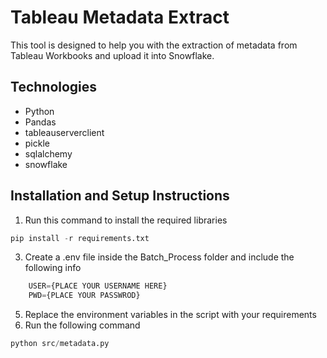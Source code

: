 # Tableau Metadata Extract

This tool is designed to help you with the extraction of metadata from Tableau Workbooks and upload it into Snowflake.

## Technologies
* Python 
* Pandas
* tableauserverclient
* pickle
* sqlalchemy
* snowflake

## Installation and Setup Instructions
 1. Run this command to install the required libraries 
```python
pip install -r requirements.txt
```
 3. Create a .env file inside the Batch_Process folder and include the following info

```python
    USER={PLACE YOUR USERNAME HERE}
    PWD={PLACE YOUR PASSWROD}
```
 5. Replace the environment variables in the script with your requirements
 6. Run the following command
 ```python
 python src/metadata.py
```
